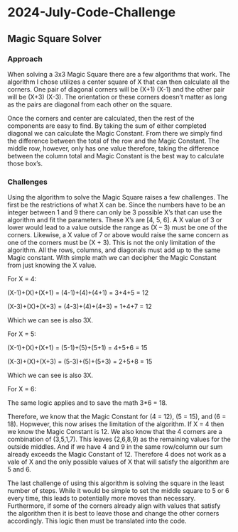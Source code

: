 # 2024-July-Code-Challenge
## Magic Square Solver
### Approach
 
When solving a 3x3 Magic Square there are a few algorithms that work. The algorithm I chose utilizes a center square of X that can then calculate all the corners. One pair of diagonal corners will be (X+1) (X-1) and the other pair will be (X+3) (X-3). The orientation or these corners doesn’t matter as long as the pairs are diagonal from each other on the square. 
 
Once the corners and center are calculated, then the rest of the components are easy to find. By taking the sum of either completed diagonal we can calculate the Magic Constant. From there we simply find the difference between the total of the row and the Magic Constant. The middle row, however, only has one value therefore, taking the difference between the column total and Magic Constant is the best way to calculate those box’s.

### Challenges  

Using the algorithm to solve the Magic Square raises a few challenges. The first be the restrictions of what X can be. Since the numbers have to be an integer between 1 and 9 there can only be 3 possible X’s that can use the algorithm and fit the parameters. These X’s are [4, 5, 6]. A X value of 3 or lower would lead to a value outside the range as (X – 3) must be one of the corners. Likewise, a X value of 7 or above would raise the same concern as one of the corners must be (X + 3). This is not the only limitation of the algorithm. All the rows, columns, and diagonals must add up to the same Magic constant. With simple math we can decipher the Magic Constant from just knowing the X value. 

For X = 4:

(X-1)+(X)+(X+1) = (4-1)+(4)+(4+1) = 3+4+5 = 12 

(X-3)+(X)+(X+3) = (4-3)+(4)+(4+3) = 1+4+7 = 12 

Which we can see is also 3X.

For X = 5:

(X-1)+(X)+(X+1) = (5-1)+(5)+(5+1) = 4+5+6 = 15 

(X-3)+(X)+(X+3) = (5-3)+(5)+(5+3) = 2+5+8 = 15 

Which we can see is also 3X.

For X = 6:

The same logic applies and to save the math 3*6 = 18. 

Therefore, we know that the Magic Constant for (4 = 12), (5 = 15), and (6 = 18). Hopwever, this now arises the limitation of the algorithm. If X = 4 then we know the Magic Constant is 12. We also know that the 4 corners are a combination of (3,5,1,7). This leaves (2,6,8,9) as the remaining values for the outside middles. And if we have 4 and 9 in the same row/column our sum already exceeds the Magic Constant of 12. Therefore 4 does not work as a vale of X and the only possible values of X that will satisfy the algorithm are 5 and 6. 

The last challenge of using this algorithm is solving the square in the least number of steps. While it would be simple to set the middle square to 5 or 6 every time, this leads to potentially more moves than necessary. Furthermore, if some of the corners already align with values that satisfy the algorithm then it is best to leave those and change the other corners accordingly. This logic then must be translated into the code. 
